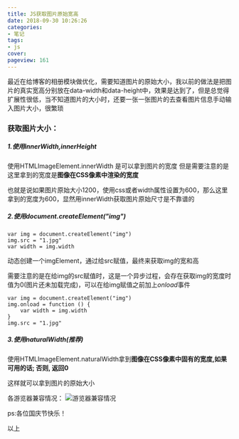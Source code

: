```yaml
---
title: JS获取图片原始宽高
date: 2018-09-30 10:26:26
categories:
- 笔记
tags:
- js
cover: 
pageview: 161
---
```


最近在给博客的相册模块做优化，需要知道图片的原始大小，我以前的做法是把图片的真实宽高分别放在data-width和data-height中，效果是达到了，但是总觉得扩展性很低，当不知道图片的大小时，还要一张一张图片的去查看图片信息手动输入图片大小，很繁琐

### 获取图片大小：

##### 1.使用*innerWidth*,*innerHeight*
使用HTMLImageElement.innerWidth 是可以拿到图片的宽度 但是需要注意的是这里拿到的宽度是**图像在CSS像素中渲染的宽度**

也就是说如果图片原始大小1200，使用css或者width属性设置为600，那么这里拿到的宽度为600，显然用innerWidth获取图片原始尺寸是不靠谱的

##### 2.使用*document.createElement("img")*
```
var img = document.createElement("img")
img.src = "1.jpg"
var width = img.width
```
动态创建一个imgElement，通过给src赋值，最终来获取img的宽和高

需要注意的是在给img的src赋值时，这是一个异步过程，会存在获取img的宽度时值为0(图片还未加载完成)，可以在给img赋值之前加上*onload*事件
```
var img = document.createElement("img")
img.onload = function () {
    var width = img.width
}
img.src = "1.jpg"
```

##### 3.使用*naturalWidth*(推荐)
使用HTMLImageElement.naturalWidth拿到**图像在CSS像素中固有的宽度,如果可用的话; 否则, 返回0**

这样就可以拿到图片的原始大小

各游览器兼容情况：
![游览器兼容情况](https://qiniu.miiiku.xyz/attach/20180930/QQ%E6%88%AA%E5%9B%BE20180930102414.jpg)

ps:各位国庆节快乐！

以上



